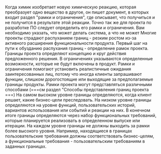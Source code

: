 Когда химик изобретает новую химическую реакцию, которая преобразует одно вещество в другое, он пишет документ, в которых входит раздел "рамки и ограничения", где описывает, что получиться и не получится в результате этой реакции. Точно так же для проекта по разработке ПО следует определить его рамки и ограничения. Вам необходимо указать, что может делать система, а что не может 
Многие проекты страдают распуханием границ - резким ростом из-за активного расширения функциональности продукта. Первый шаг на пути к обузданию распухания границ - определение рамок проекта. Границы проекта определяют концепцию и круг действия предложенного решения. В ограничениях указываются определенные возможности, которые не будут включены в продукт. Рамки и ограничения помогают установить реалистичные ожидания заинтересованных лиц, потому что иногда клиенты запрашивают функции, слишком дорогостоящие или выходящие за предполагаемые границы продукты.
Рамки проекта могут представляться различными способами (===см раздел "Способы представления границ проекта ===) На самом высоком уровне границы определяются, когда клиент решает, какие бизнес-цели преследовать. На низком уровне границы определяются на уровне функций, пользовательских историй, вариантов использования или событий и реакции на них. В конечном итоге границы определяются через набор функциональных требований, которые планируется реализовать в определенном выпуске или итерации. На каждом уровне границы не должны выходить за рамки более высокого уровня. Например, находящиеся в границах пользовательские требования должны соответствовать бизнес-целям, а функциональные требования - пользовательским требованиям в заданных границах. 
